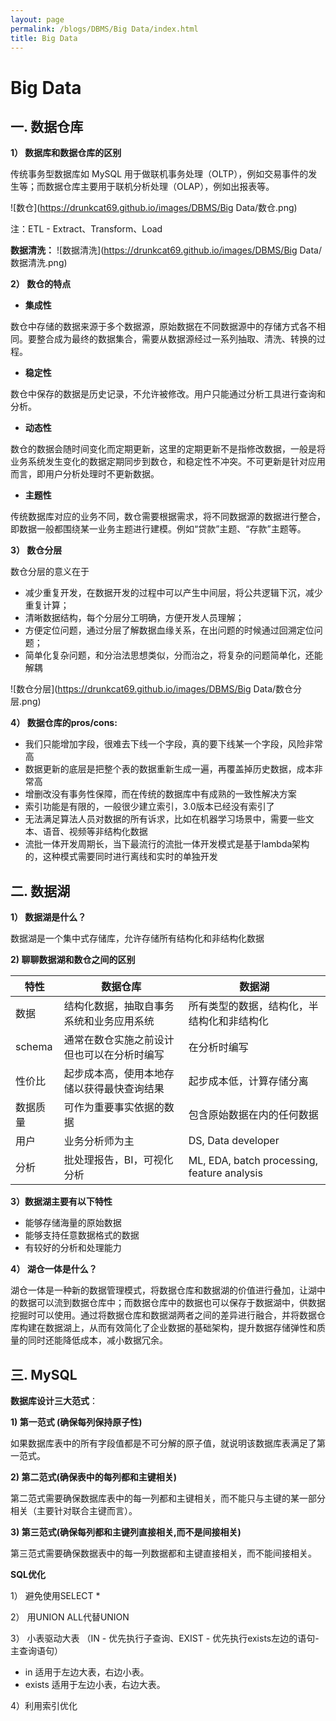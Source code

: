 ```yaml
---
layout: page
permalink: /blogs/DBMS/Big Data/index.html
title: Big Data
---
```


# Big Data

## 一. 数据仓库

**1） 数据库和数据仓库的区别**

传统事务型数据库如 MySQL 用于做联机事务处理（OLTP），例如交易事件的发生等；而数据仓库主要用于联机分析处理（OLAP），例如出报表等。

![数仓](https://drunkcat69.github.io/images/DBMS/Big Data/数仓.png)

注：ETL - Extract、Transform、Load

**数据清洗：**
![数据清洗](https://drunkcat69.github.io/images/DBMS/Big Data/数据清洗.png)

**2） 数仓的特点**

- **集成性**

数仓中存储的数据来源于多个数据源，原始数据在不同数据源中的存储方式各不相同。要整合成为最终的数据集合，需要从数据源经过一系列抽取、清洗、转换的过程。

- **稳定性**

数仓中保存的数据是历史记录，不允许被修改。用户只能通过分析工具进行查询和分析。

- **动态性**

数仓的数据会随时间变化而定期更新，这里的定期更新不是指修改数据，一般是将业务系统发生变化的数据定期同步到数仓，和稳定性不冲突。不可更新是针对应用而言，即用户分析处理时不更新数据。

- **主题性**

传统数据库对应的业务不同，数仓需要根据需求，将不同数据源的数据进行整合，即数据一般都围绕某一业务主题进行建模。例如“贷款”主题、“存款”主题等。

**3） 数仓分层**

数仓分层的意义在于

- 减少重复开发，在数据开发的过程中可以产生中间层，将公共逻辑下沉，减少重复计算；
- 清晰数据结构，每个分层分工明确，方便开发人员理解；
- 方便定位问题，通过分层了解数据血缘关系，在出问题的时候通过回溯定位问题；
- 简单化复杂问题，和分治法思想类似，分而治之，将复杂的问题简单化，还能解耦

![数仓分层](https://drunkcat69.github.io/images/DBMS/Big Data/数仓分层.png)

**4） 数据仓库的pros/cons:**

- 我们只能增加字段，很难去下线一个字段，真的要下线某一个字段，风险非常高
- 数据更新的底层是把整个表的数据重新生成一遍，再覆盖掉历史数据，成本非常高
- 增删改没有事务性保障，而在传统的数据库中有成熟的一致性解决方案
- 索引功能是有限的，一般很少建立索引，3.0版本已经没有索引了
- 无法满足算法人员对数据的所有诉求，比如在机器学习场景中，需要一些文本、语音、视频等非结构化数据
- 流批一体开发周期长，当下最流行的流批一体开发模式是基于lambda架构的，这种模式需要同时进行离线和实时的单独开发

## 二. 数据湖

**1） 数据湖是什么？**

数据湖是一个集中式存储库，允许存储所有结构化和非结构化数据

**2) 聊聊数据湖和数仓之间的区别**

| 特性     | 数据仓库                                   | 数据湖                                      |
| -------- | ------------------------------------------ | ------------------------------------------- |
| 数据     | 结构化数据，抽取自事务系统和业务应用系统   | 所有类型的数据，结构化，半结构化和非结构化  |
| schema   | 通常在数仓实施之前设计但也可以在分析时编写 | 在分析时编写                                |
| 性价比   | 起步成本高，使用本地存储以获得最快查询结果 | 起步成本低，计算存储分离                    |
| 数据质量 | 可作为重要事实依据的数据                   | 包含原始数据在内的任何数据                  |
| 用户     | 业务分析师为主                             | DS, Data developer                          |
| 分析     | 批处理报告，BI，可视化分析                 | ML, EDA, batch processing, feature analysis |

**3）数据湖主要有以下特性**

- 能够存储海量的原始数据
- 能够支持任意数据格式的数据
- 有较好的分析和处理能力

**4） 湖仓一体是什么？**

湖仓一体是一种新的数据管理模式，将数据仓库和数据湖的价值进行叠加，让湖中的数据可以流到数据仓库中；而数据仓库中的数据也可以保存于数据湖中，供数据挖掘时可以使用。通过将数据仓库和数据湖两者之间的差异进行融合，并将数据仓库构建在数据湖上，从而有效简化了企业数据的基础架构，提升数据存储弹性和质量的同时还能降低成本，减小数据冗余。

## 三. MySQL

**数据库设计三大范式**：

**1) 第一范式 (确保每列保持原子性)**

如果数据库表中的所有字段值都是不可分解的原子值，就说明该数据库表满足了第一范式。

**2) 第二范式(确保表中的每列都和主键相关)**

第二范式需要确保数据库表中的每一列都和主键相关，而不能只与主键的某一部分相关（主要针对联合主键而言）。

**3) 第三范式(确保每列都和主键列直接相关,而不是间接相关)**

第三范式需要确保数据表中的每一列数据都和主键直接相关，而不能间接相关。



**SQL优化**

1） 避免使用SELECT *

2） 用UNION ALL代替UNION

3） 小表驱动大表 （IN - 优先执行子查询、EXIST - 优先执行exists左边的语句-主查询语句）

- in 适用于左边大表，右边小表。
- exists 适用于左边小表，右边大表。

4）利用索引优化